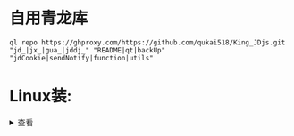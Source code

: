 # 自用青龙库
``` 
ql repo https://ghproxy.com/https://github.com/qukai518/King_JDjs.git "jd_|jx_|gua_|jddj_" "README|qt|backUp" "jdCookie|sendNotify|function|utils"
```
# Linux装:
<details>
<summary>查看</summary>

``` 
bizMsg&bizCode&lxml
``` 